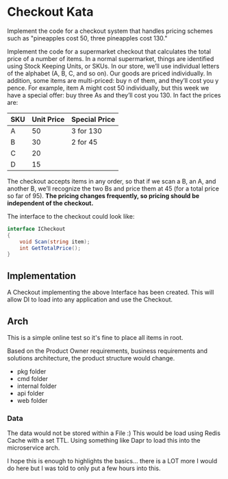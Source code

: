 # Checkout Kata

Implement the code for a checkout system that handles pricing schemes such as "pineapples cost 50, three pineapples cost 130."

Implement the code for a supermarket checkout that calculates the total price of a number of items. In a normal supermarket, things are identified using Stock Keeping Units, or SKUs. In our store, we’ll use individual letters of the alphabet (A, B, C, and so on). Our goods are priced individually. In addition, some items are multi-priced: buy n of them, and they’ll cost you y pence. For example, item A might cost 50 individually, but this week we have a special offer: buy three As and they’ll cost you 130. In fact the prices are:

| SKU  | Unit Price | Special Price |
| ---- | ---------- | ------------- |
| A    | 50         | 3 for 130     |
| B    | 30         | 2 for 45      |
| C    | 20         |               |
| D    | 15         |               |

The checkout accepts items in any order, so that if we scan a B, an A, and another B, we’ll recognize the two Bs and price them at 45 (for a total price so far of 95). **The pricing changes frequently, so pricing should be independent of the checkout.**

The interface to the checkout could look like:

```cs
interface ICheckout
{
    void Scan(string item);
    int GetTotalPrice();
}
```

## Implementation
A Checkout implementing the above Interface has been created. This will allow DI to load into any application and use the Checkout.

## Arch
This is a simple online test so it's fine to place all items in root.

Based on the Product Owner requirements, business requirements and solutions architecture, the product structure would change.

- pkg folder
- cmd folder
- internal folder
- api folder
- web folder

### Data
The data would not be stored within a File :) 
This would be load using Redis Cache with a set TTL. Using something like Dapr to load this into the microservice arch.

I hope this is enough to highlights the basics... there is a LOT more I would do here but I was told to only put a few hours into this.

